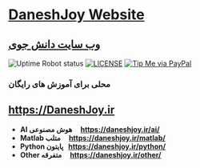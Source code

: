 # [DaneshJoy Website](https://DaneshJoy.ir)
## [وب سایت دانش جوی](https://DaneshJoy.ir)

![Uptime Robot status](https://img.shields.io/uptimerobot/status/m782815756-4ce47faea98205007d6e44ee.svg?style=for-the-badge) [![LICENSE](https://img.shields.io/badge/license-MIT-blue.svg?style=for-the-badge)](https://raw.githubusercontent.com/mmistakes/minimal-mistakes/master/LICENSE) [![Tip Me via PayPal](https://img.shields.io/badge/ZarinPal-Donate-green.svg?style=for-the-badge)](https://zarinp.al/@saeeddiscovery)

### محلی برای آموزش های رایگان

## https://DaneshJoy.ir

  * **AI هوش مصنوعی   &nbsp;&nbsp;&nbsp; https://daneshjoy.ir/ai/**
  * **Matlab متلب   &nbsp;&nbsp;&nbsp; https://daneshjoy.ir/matlab/**
  * **Python پایتون &nbsp; https://daneshjoy.ir/python/**
  * **Other متفرقه &nbsp;&nbsp;&nbsp; https://daneshjoy.ir/other/**


<!-- 
[![Support via PayPal](https://cdn.rawgit.com/twolfson/paypal-github-button/1.0.0/dist/button.svg)](https://www.paypal.me/mmistakes) -->
